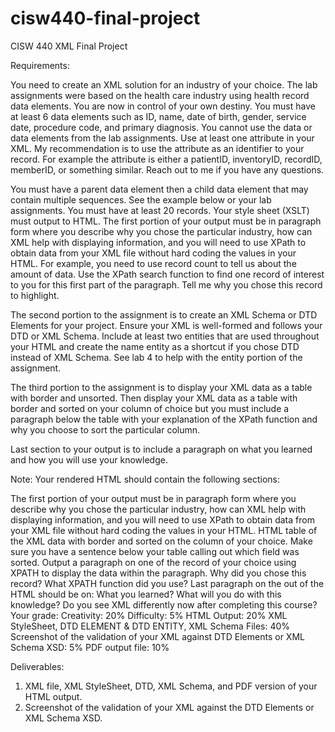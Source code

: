 # cisw440-final-project
CISW 440 XML Final Project

Requirements:

You need to create an XML solution for an industry of your choice. The lab assignments were based on the health care industry using health record data elements. You are now in control of your own destiny. You must have at least 6 data elements such as ID, name, date of birth, gender, service date, procedure code, and primary diagnosis. You cannot use the data or data elements from the lab assignments. Use at least one attribute in your XML. My recommendation is to use the attribute as an identifier to your record. For example the attribute is either a patientID, inventoryID, recordID, memberID, or something similar. Reach out to me if you have any questions. 

You must have a parent data element then a child data element that may contain multiple sequences. See the example below or your lab assignments. You must have at least 20 records. Your style sheet (XSLT) must output to HTML. The first portion of your output must be in paragraph form where you describe why you chose the particular industry, how can XML help with displaying information, and you will need to use XPath to obtain data from your XML file without hard coding the values in your HTML. For example, you need to use record count to tell us about the amount of data. Use the XPath search function to find one record of interest to you for this first part of the paragraph. Tell me why you chose this record to highlight.

The second portion to the assignment is to create an XML Schema or DTD Elements for your project. Ensure your XML is well-formed and follows your DTD or XML Schema. Include at least two entities that are used throughout your HTML and create the name entity as a shortcut if you chose DTD instead of XML Schema. See lab 4 to help with the entity portion of the assignment.

The third portion to the assignment is to display your XML data as a table with border and unsorted. Then display your XML data as a table with border and sorted on your column of choice but you must include a paragraph below the table with your explanation of the XPath function and why you choose to sort the particular column.

Last section to your output is to include a paragraph on what you learned and how you will use your knowledge.

Note:  Your rendered HTML should contain the following sections:

The first portion of your output must be in paragraph form where you describe why you chose the particular industry, how can XML help with displaying information, and you will need to use XPath to obtain data from your XML file without hard coding the values in your HTML.
HTML table of the XML data with border and sorted on the column of your choice. 
Make sure you have a sentence below your table calling out which field was sorted.
Output a paragraph on one of the record of your choice using XPATH to display the data within the paragraph. Why did you chose this record? What XPATH function did you use?
Last paragraph on the out of the HTML should be on:
What you learned? What will you do with this knowledge?  Do you see XML differently now after completing this course?
Your grade:
Creativity: 20%
Difficulty: 5%
HTML Output: 20%
XML StyleSheet, DTD ELEMENT & DTD ENTITY, XML Schema Files: 40%
Screenshot of the validation of your XML against DTD Elements or XML Schema XSD: 5%
PDF output file: 10%

Deliverables:
1. XML file, XML StyleSheet, DTD, XML Schema, and PDF version of your HTML output.
2. Screenshot of the validation of your XML against the DTD Elements or XML Schema XSD.
